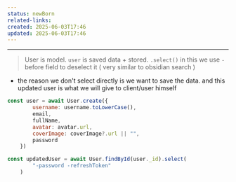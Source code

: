 ```yaml
---
status: newBorn
related-links: 
created: 2025-06-03T17:46
updated: 2025-06-03T17:46
---
```

---

> User is model. `user` is saved data + stored. 
> `.select()` in this we use `-` before field to deselect it ( very similar to obsidian search )


- the reason we don't select directly is we want to save the data. and this updated user is what we will give to client/user himself


```js
const user = await User.create({
        username: username.toLowerCase(),
        email,
        fullName,  
        avatar: avatar.url,
        coverImage: coverImage?.url || "",
        password
    })

const updatedUser = await User.findById(user._id).select(
        "-password -refreshToken"
    )
```

